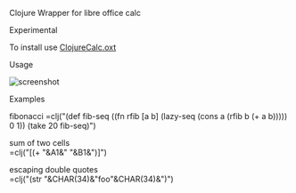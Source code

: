 Clojure Wrapper for libre office calc

Experimental

To install use [ClojureCalc.oxt](https://github.com/beothorn/ClojureCalc/releases/download/0.0.1/ClojureCalc.oxt)

Usage  

![screenshot](http://i.imgur.com/ydWloye.png "Example")

Examples  

fibonacci
=clj("(def fib-seq ((fn rfib [a b] (lazy-seq (cons a (rfib b (+ a b))))) 0 1)) (take 20 fib-seq)")  

sum of two cells  
=clj("[(+ "&A1&" "&B1&")]")  

escaping double quotes  
=clj("(str "&CHAR(34)&"foo"&CHAR(34)&")")

